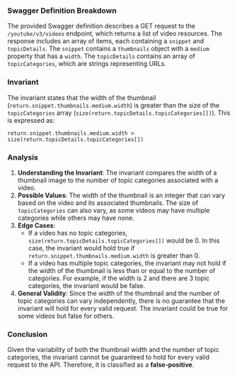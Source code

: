 ### Swagger Definition Breakdown
The provided Swagger definition describes a GET request to the `/youtube/v3/videos` endpoint, which returns a list of video resources. The response includes an array of items, each containing a `snippet` and `topicDetails`. The `snippet` contains a `thumbnails` object with a `medium` property that has a `width`. The `topicDetails` contains an array of `topicCategories`, which are strings representing URLs.

### Invariant
The invariant states that the width of the thumbnail (`return.snippet.thumbnails.medium.width`) is greater than the size of the `topicCategories` array (`size(return.topicDetails.topicCategories[])`). This is expressed as:

`return.snippet.thumbnails.medium.width > size(return.topicDetails.topicCategories[])`

### Analysis
1. **Understanding the Invariant**: The invariant compares the width of a thumbnail image to the number of topic categories associated with a video. 
2. **Possible Values**: The width of the thumbnail is an integer that can vary based on the video and its associated thumbnails. The size of `topicCategories` can also vary, as some videos may have multiple categories while others may have none.
3. **Edge Cases**: 
   - If a video has no topic categories, `size(return.topicDetails.topicCategories[])` would be 0. In this case, the invariant would hold true if `return.snippet.thumbnails.medium.width` is greater than 0.
   - If a video has multiple topic categories, the invariant may not hold if the width of the thumbnail is less than or equal to the number of categories. For example, if the width is 2 and there are 3 topic categories, the invariant would be false.
4. **General Validity**: Since the width of the thumbnail and the number of topic categories can vary independently, there is no guarantee that the invariant will hold for every valid request. The invariant could be true for some videos but false for others.

### Conclusion
Given the variability of both the thumbnail width and the number of topic categories, the invariant cannot be guaranteed to hold for every valid request to the API. Therefore, it is classified as a **false-positive**.

